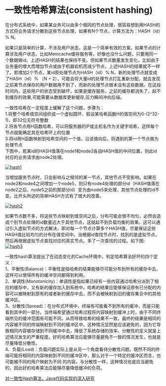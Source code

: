 # 一致性哈希算法\(consistent hashing\)

在分布式系统中，如果某业务可以由多个相同的节点处理，很容易想到用HASH的方式将业务请求分散到这些节点处理，如果有N个节点，计算方法为：HASH（id）% N。

如果只是简单的计算，不涉及用户状态，这是一个简单有效的方案。如果节点的计算涉及用户状态，比如Memcache缓存服务等，好像也没什么问题，只要用同一个数据做id，上述HASH的结果也保持不变。但如果节点数量发生变化，比如由于业务量的增大而增加节点或由于机器宕机而减少节点，上述HASH的结果就不一样了。若增加2个节点，某id原处理节点为HASH（id）% N，新的处理节点就变成了HASH（id）% （N + 2），可能会将大量id的处理节点打乱重新分配，就会发现之前某节点保存的用户数据用不到了，而新的处理节点根本没有这些数据。在这段时间内，这些用户的状态受到破坏，如果是缓存服务，之前的缓存都消失了，起不到缓存的效果,可能需要从数据库更新缓存,压力瞬间冲向后端。

一致性哈希在一定程度上缓解了这个问题，步骤为：  
1.将整个哈希值空间组织成一个虚拟圆环，假设某哈希函数H的值空间为0-\(2^32-1\)，即32位无符号整数  
2.将各节点用H函数哈希，可以将服务器的IP或主机名作为关键字哈希，这样每个节点就能确定其在哈希环上的位置  
3.将id用H函数映射到哈希空间的一个值，沿该值向后，将遇到的第一个节点做为处理节点  
下图中，若某id的HASH值落在node1和node2各自HASH值的中间位置，则此id对应的业务请求由node2处理。

[![](http://chinageek-wordpress.stor.sinaapp.com/uploads/2015/11/hash1.png "hash1")](http://chinageek-wordpress.stor.sinaapp.com/uploads/2015/11/hash1.png)

当增加服务节点时，只会影响与之相邻的某一节点，其他节点不受影响。如果在node2和node4之间增加一个node5，则只有node4处理的部分id（HASH值落在node2之后、node5之前的那部分id）变为由node5来处理，其他节点处理的id不变。比开头所述的简单HASH方式有了很大的改善。

[![](http://chinageek-wordpress.stor.sinaapp.com/uploads/2015/11/hash2.jpg "hash2")](http://chinageek-wordpress.stor.sinaapp.com/uploads/2015/11/hash2.jpg)

如果节点数不多，将这些节点映射到值空间之后，分布可能会很不均匀，必然会造成个别节点处理的id数量远大于其他节点，这就起不到负载均衡的效果。这可以通过引入虚拟节点的方式解决，即对每一个节点计算多个HASH值，尽量保证这些HASH值比较均匀的分布在值空间中。当根据id查找节点时，找到的是虚拟节点，然后再根据虚拟节点查找对应的真实节点。多了一次查找的过程。如下图:  
[![](http://chinageek-wordpress.stor.sinaapp.com/uploads/2015/11/hash3.png "hash3")](http://chinageek-wordpress.stor.sinaapp.com/uploads/2015/11/hash3.png)

一致性hash算法提出了在动态变化的Cache环境中，判定哈希算法好坏的四个定义：  
1、平衡性\(Balance\)：平衡性是指哈希的结果能够尽可能分布到所有的缓存中去，这样可以使得所有的缓冲空间都得到利用。  
2、单调性\(Monotonicity\)：单调性是指如果已经有一些内容通过哈希分派到了相应的缓存中，又有新的缓存加入到系统中。哈希的结果应能够保证原有已分配的内容可以被映射到原有的或者新的缓存中去，而不会被映射到旧的缓存集合中的其他缓冲区。  
3、分散性\(Spread\)：在分布式环境中，终端有可能看不到所有的缓冲，而是只能看到其中的一部分。当终端希望通过哈希过程将内容映射到缓冲上时，由于不同终端所见的缓冲范围有可能不同，从而导致哈希的结果不一致，最终的结果是相同的内容被不同的终端映射到不同的缓冲区中。这种情况显然是应该避免的，因为它导致相同内容被存储到不同缓冲中去，降低了系统存储的效率。分散性的定义就是上述情况发生的严重程度。好的哈希算法应能够尽量避免不一致的情况发生，也就是尽量降低分散性。  
4、负载\(Load\)：负载问题实际上是从另一个角度看待分散性问题。既然不同的终端可能将相同的内容映射到不同的缓冲区中，那么对于一个特定的缓冲区而言，也可能被不同的用户映射为不同 的内容。与分散性一样，这种情况也是应当避免的，因此好的哈希算法应能够尽量降低缓冲的负荷。



[对一致性Hash算法，Java代码实现的深入研究](http://www.cnblogs.com/xrq730/p/5186728.html)




